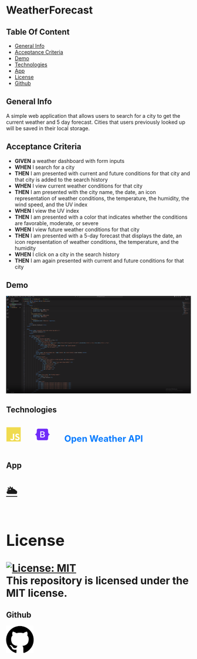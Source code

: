 # WeatherForecast

## Table Of Content
- [General Info](#general-info)
- [Acceptance Criteria](#acceptance-criteria)
- [Demo](#Demo)
- [Technologies](#technologies)
- [App](#app)
- [License](#license)
- [Github](#Github)

## General Info
A simple web application that allows users to search for a city to get the current weather and 5 day forecast. Cities that users previously looked up will be saved in their local storage.

## Acceptance Criteria

- **GIVEN** a weather dashboard with form inputs
- **WHEN** I search for a city
- **THEN** I am presented with current and future conditions for that city and that city is added to the search history
- **WHEN** I view current weather conditions for that city
- **THEN** I am presented with the city name, the date, an icon representation of weather conditions, the temperature, the humidity, the wind speed, and the UV index
- **WHEN** I view the UV index
- **THEN** I am presented with a color that indicates whether the conditions are favorable, moderate, or severe
- **WHEN** I view future weather conditions for that city
- **THEN** I am presented with a 5-day forecast that displays the date, an icon representation of weather conditions, the temperature, and the humidity
- **WHEN** I click on a city in the search history
- **THEN** I am again presented with current and future conditions for that city

## Demo
[![Demo Video](./video/Screenshot%202024-06-10%20001308.png)](./video/2024-06-10%2000-11-10.mp4)

## Technologies
<div style="display: inline_block"><br>
  <img height="40" alt="JavaScript" height="30" width="40" src="https://raw.githubusercontent.com/devicons/devicon/master/icons/javascript/javascript-plain.svg">
 &nbsp;&nbsp;&nbsp;&nbsp;&nbsp;&nbsp;&nbsp;&nbsp;
  <img height="40" alt="Bootstrap" height="30" width="40" src="https://raw.githubusercontent.com/devicons/devicon/master/icons/bootstrap/bootstrap-plain.svg">
 &nbsp;&nbsp;&nbsp;&nbsp;&nbsp;&nbsp;&nbsp;&nbsp;
  <span style="font-size: 24px; font-weight: bold; color: #007bff;">Open Weather API</span>
</div>
</br>

## App
[<h1>🌥️<h1>](https://aliyusunderwood.github.io/WeatherForecast/)
## License
[![License: MIT](https://img.shields.io/badge/License-MIT-yellow.svg)](https://opensource.org/licenses/MIT)
<br>
This repository is licensed under the MIT license.

## Github
[<img src="./video/25231.png" alt="Github Logo" width="75" height="75">](https://github.com/AliyusUnderwood/WeatherForecast)